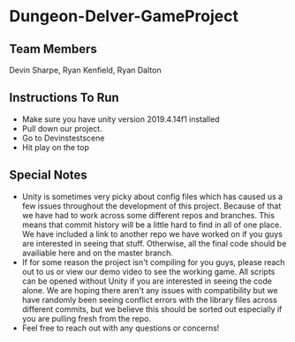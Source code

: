 # Dungeon-Delver-GameProject

## Team Members 
Devin Sharpe, Ryan Kenfield, Ryan Dalton 

## Instructions To Run
- Make sure you have unity version 2019.4.14f1 installed
- Pull down our project.
- Go to Devinstestscene
- Hit play on the top


## Special Notes

- Unity is sometimes very picky about config files which has caused us a few issues throughout the development of this project. Because of that we have had to work across some different repos and branches. This means that commit history will be a little hard to find in all of one place. We have included a link to another repo we have worked on if you guys are interested in seeing that stuff. Otherwise, all the final code should be availiable here and on the master branch. 
- If for some reason the project isn't compiling for you guys, please reach out to us or view our demo video to see the working game. All scripts can be opened without Unity if you are interested in seeing the code alone. We are hoping there aren't any issues with compatibility but we have randomly been seeing conflict errors with the library files across different commits, but we believe this should be sorted out especially if you are pulling fresh from the repo. 
- Feel free to reach out with any questions or concerns!
